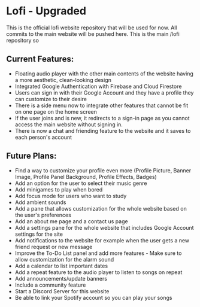 # Lofi - Upgraded

This is the official lofi website repository that will be used for now. All commits to the main website will be pushed here. This is the main /lofi repository so 

## Current Features:
 - Floating audio player with the other main contents of the website having a more aesthetic, clean-looking design
 - Integrated Google Authentication with Firebase and Cloud Firestore
 - Users can sign in with their Google Account and they have a profile they can customize to their desire
 - There is a side menu now to integrate other features that cannot be fit on one page on the home screen
 - If the user joins and is new, it redirects to a sign-in page as you cannot access the main website without signing in.
 - There is now a chat and friending feature to the website and it saves to each person's account

## Future Plans:
 - Find a way to customize your profile even more (Profile Picture, Banner Image, Profile Panel Background, Profile Effects, Badges)
 - Add an option for the user to select their music genre
 - Add minigames to play when bored
 - Add focus mode for users who want to study
 - Add ambient sounds
 - Add a pane that allows customization for the whole website based on the user's preferences
 - Add an about me page and a contact us page
 - Add a settings pane for the whole website that includes Google Account settings for the site
 - Add notifications to the website for example when the user gets a new friend request or new message
 - Improve the To-Do List panel and add more features - Make sure to allow customization for the alarm sound
 - Add a calendar to list important dates
 - Add a repeat feature to the audio player to listen to songs on repeat
 - Add announcements/update banners
 - Include a community feature
 - Start a Discord Server for this website
 - Be able to link your Spotify account so you can play your songs

